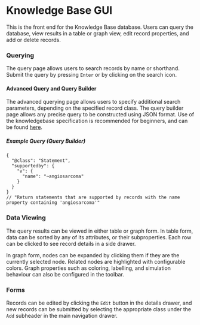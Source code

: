 # Knowledge Base GUI

This is the front end for the Knowledge Base database. Users can query the database, view results in a table or graph view, edit record properties, and add or delete records.

### Querying
The query page allows users to search records by name or shorthand. Submit the query by pressing `Enter` or by clicking on the search icon.

#### Advanced Query and Query Builder

The advanced querying page allows users to specify additional search parameters, depending on the specified record class. The query builder page allows any precise query to be constructed using JSON format. Use of the knowledgebase specification is recommended for beginners, and can be found [here](http://kbapi01:8061/api/v0.6.1/spec/).

##### Example Query (Query Builder)
```
{
  "@class": "Statement",
  "supportedby": {
    "v": {
      "name": "~angiosarcoma"
    }
  }
}
// "Return statements that are supported by records with the name property containing 'angiosarcoma'"
```


### Data Viewing

The query results can be viewed in either table or graph form. In table form, data can be sorted by any of its attributes, or their subproperties. Each row can be clicked to see record details in a side drawer.

In graph form, nodes can be expanded by clicking them if they are the currently selected node. Related nodes are highlighted with configurable colors. Graph properties such as coloring, labelling, and simulation behaviour can also be configured in the toolbar.

### Forms

Records can be edited by clicking the `Edit` button in the details drawer, and new records can be submitted by selecting the appropriate class under the `Add` subheader in the main navigation drawer.
